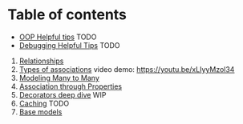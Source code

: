 # Table of contents
- [OOP Helpful tips](oop_fundamentals.md) TODO
- [Debugging Helpful Tips](debugging.md) TODO
1. [Relationships](relationships.md)
2. [Types of associations](more_association.md) video demo: https://youtu.be/xLIyyMzol34
3. [Modeling Many to Many](many_to_many.md)
4. [Association through Properties](properties.md)
5. [Decorators deep dive](decorators.md) WIP
5. [Caching](caching.md) TODO
6. [Base models](base_models.md)


